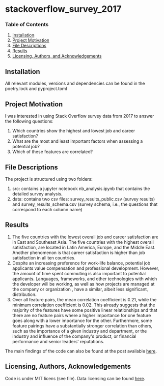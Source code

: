 # stackoverflow_survey_2017

### Table of Contents

1. [Installation](#installation)
2. [Project Motivation](#motivation)
3. [File Descriptions](#files)
4. [Results](#results)
5. [Licensing, Authors, and Acknowledgements](#licensing)

## Installation <a name="installation"></a>

All relevant modules, versions and dependencies can be found in the 
poetry.lock and pyproject.toml

## Project Motivation<a name="motivation"></a>

I was interested in using Stack Overflow survey data from 2017 to 
answer the following questions:

1. Which countries show the highest and lowest job and career satisfaction?
2. What are the most and least important factors when assessing a potential 
job?
3. Which of these features are correlated?


## File Descriptions <a name="files"></a>

The project is structured using two folders:
1. src: contains a jupyter notebook nb_analysis.ipynb that contains the 
detailed survey analysis.
2. data: contains two csv files: survey_results_public.csv (survey results) 
and survey_results_schema.csv (survey schema, i.e., the questions that 
correspond to each column name)


## Results<a name="results"></a>

1. The five countries with the lowest overall job and career satisfaction 
are in East and Southeast Asia. The five countries with the highest overall 
satisfaction, are located in Latin America, Europe, and the Middle East. 
Another phenomenon is that career satisfaction is higher than job satisfaction
in all ten countries.
2. Despite an increasing preference for work-life balance, potential job 
applicants value compensation and professional development. However, the 
amount of time spent commuting is also important to potential applicants. 
Languages, frameworks, and other technologies with which the developer will 
be working, as well as how projects are managed at the company or organization
, have a similar, albeit less significant, distribution.
3. Over all feature pairs, the mean correlation coefficient is 0.21, while the
minimum correlation coefficient is 0.02. This already suggests that the 
majority of the features have some positive linear relationships and that 
there are no feature pairs where a higher importance for one feature goes 
along with a lower importance for the other.
Furthermore, some feature pairings have a substantially stronger correlation 
than others, such as the importance of a given industry and department, or 
the industry and influence of the company's product, or financial performance
 and senior leaders' reputations.

The main findings of the code can also be found at the post available [here](https://medium.com/@wangshuocugb2005/want-to-become-a-work-from-home-developer-e0d1a8407193).

## Licensing, Authors, Acknowledgements<a name="licensing"></a>

Code is under MIT licens (see file). Data licensing can be found [here](https://www.kaggle.com/stackoverflow/so-survey-2017/data).  